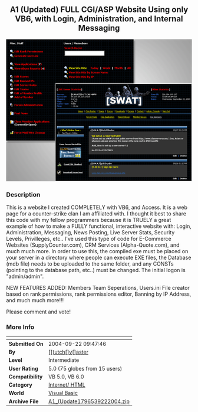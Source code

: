 ﻿<div align="center">

## A1 \(Updated\) FULL CGI/ASP Website Using only VB6, with Login, Administration, and Internal Messaging

<img src="PIC20049221021741.gif">
</div>

### Description

This is a website I created COMPLETELY with VB6, and Access. It is a web page for a counter-strike clan I am affiliated with. I thought it best to share this code with my fellow programmers because it is TRUELY a great example of how to make a FULLY functional, interactive website with: Login, Administration, Messaging, News Posting, Live Server Stats, Security Levels, Privilleges, etc.. I've used this type of code for E-Commerce Websites (SupplyCounter.com), CRM Services (Alpha-Quote.com), and much much more. In order to use this, the compiled exe must be placed on your server in a directory where people can execute EXE files, the Database (mdb file) needs to be uploaded to the same folder, and any CONSTs (pointing to the database path, etc..) must be changed. The initial logon is "admin/admin".

NEW FEATURES ADDED: Members Team Seperations, Users.ini File creator based on rank permissions, rank permissions editor, Banning by IP Address, and much much more!!!

Please comment and vote!
 
### More Info
 


<span>             |<span>
---                |---
**Submitted On**   |2004-09-22 09:47:46
**By**             |[\[\]\)utch\[\]v\[\]aster](https://github.com/Planet-Source-Code/PSCIndex/blob/master/ByAuthor/utch-v-aster.md)
**Level**          |Intermediate
**User Rating**    |5.0 (75 globes from 15 users)
**Compatibility**  |VB 5\.0, VB 6\.0
**Category**       |[Internet/ HTML](https://github.com/Planet-Source-Code/PSCIndex/blob/master/ByCategory/internet-html__1-34.md)
**World**          |[Visual Basic](https://github.com/Planet-Source-Code/PSCIndex/blob/master/ByWorld/visual-basic.md)
**Archive File**   |[A1\_\(Update1796539222004\.zip](https://github.com/Planet-Source-Code/utch-v-aster-a1-updated-full-cgi-asp-website-using-only-vb6-with-login-administration-and-__1-56306/archive/master.zip)








